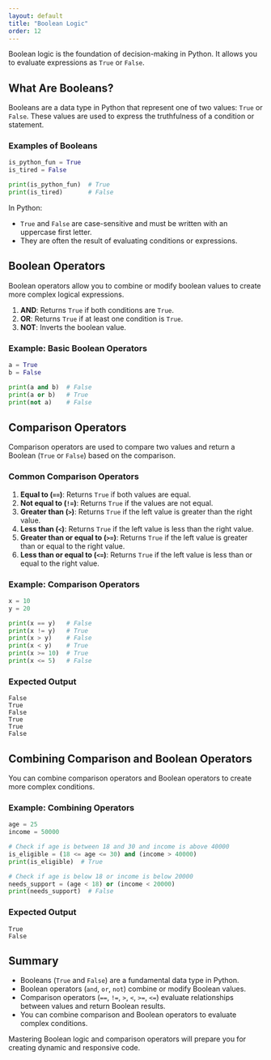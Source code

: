 ```yaml
---
layout: default
title: "Boolean Logic"
order: 12
---
```


Boolean logic is the foundation of decision-making in Python. It allows you to evaluate expressions as `True` or `False`.

## What Are Booleans?

Booleans are a data type in Python that represent one of two values: `True` or `False`. These values are used to express the truthfulness of a condition or statement.

### Examples of Booleans

```python
is_python_fun = True
is_tired = False

print(is_python_fun)  # True
print(is_tired)       # False
```

In Python:
- `True` and `False` are case-sensitive and must be written with an uppercase first letter.
- They are often the result of evaluating conditions or expressions.

## Boolean Operators

Boolean operators allow you to combine or modify boolean values to create more complex logical expressions.

1. **AND**: Returns `True` if both conditions are `True`.
2. **OR**: Returns `True` if at least one condition is `True`.
3. **NOT**: Inverts the boolean value.

### Example: Basic Boolean Operators

```python
a = True
b = False

print(a and b)  # False
print(a or b)   # True
print(not a)    # False
```

## Comparison Operators

Comparison operators are used to compare two values and return a Boolean (`True` or `False`) based on the comparison.

### Common Comparison Operators

1. **Equal to (`==`)**: Returns `True` if both values are equal.
2. **Not equal to (`!=`)**: Returns `True` if the values are not equal.
3. **Greater than (`>`)**: Returns `True` if the left value is greater than the right value.
4. **Less than (`<`)**: Returns `True` if the left value is less than the right value.
5. **Greater than or equal to (`>=`)**: Returns `True` if the left value is greater than or equal to the right value.
6. **Less than or equal to (`<=`)**: Returns `True` if the left value is less than or equal to the right value.

### Example: Comparison Operators

```python
x = 10
y = 20

print(x == y)   # False
print(x != y)   # True
print(x > y)    # False
print(x < y)    # True
print(x >= 10)  # True
print(x <= 5)   # False
```

### Expected Output

```plaintext
False
True
False
True
True
False
```

## Combining Comparison and Boolean Operators

You can combine comparison operators and Boolean operators to create more complex conditions.

### Example: Combining Operators

```python
age = 25
income = 50000

# Check if age is between 18 and 30 and income is above 40000
is_eligible = (18 <= age <= 30) and (income > 40000)
print(is_eligible)  # True

# Check if age is below 18 or income is below 20000
needs_support = (age < 18) or (income < 20000)
print(needs_support)  # False
```

### Expected Output

```plaintext
True
False
```

## Summary

- Booleans (`True` and `False`) are a fundamental data type in Python.
- Boolean operators (`and`, `or`, `not`) combine or modify Boolean values.
- Comparison operators (`==`, `!=`, `>`, `<`, `>=`, `<=`) evaluate relationships between values and return Boolean results.
- You can combine comparison and Boolean operators to evaluate complex conditions.

Mastering Boolean logic and comparison operators will prepare you for creating dynamic and responsive code.
